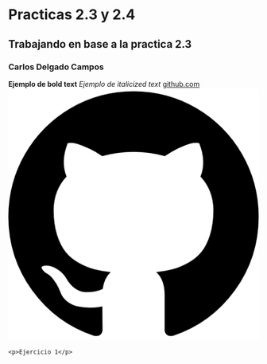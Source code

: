 # Practicas 2.3 y 2.4
## Trabajando en base a la practica 2.3
### Carlos Delgado Campos

**Ejemplo de bold text**
_Ejemplo de italicized text_
[github.com](https://github.com)
![Logo github](img/logo.png)
```
<p>Ejercicio 1</p>

```